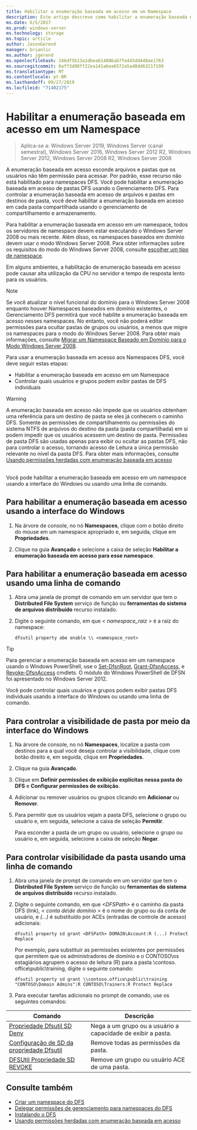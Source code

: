 ```yaml
---
title: Habilitar a enumeração baseada em acesso em um Namespace
description: Este artigo descreve como habilitar a enumeração baseada em acesso em um namespace.
ms.date: 6/5/2017
ms.prod: windows-server
ms.technology: storage
ms.topic: article
author: JasonGerend
manager: brianlic
ms.author: jgerend
ms.openlocfilehash: 246df5b13a1dbea614886ab7fe445dd448ae1763
ms.sourcegitcommit: 6aff3d88ff22ea141a6ea6572a5ad8dd6321f199
ms.translationtype: MT
ms.contentlocale: pt-BR
ms.lasthandoff: 09/27/2019
ms.locfileid: "71402175"
---
```

# <a name="enable-access-based-enumeration-on-a-namespace"></a>Habilitar a enumeração baseada em acesso em um Namespace

> Aplica-se a: Windows Server 2019, Windows Server (canal semestral), Windows Server 2016, Windows Server 2012 R2, Windows Server 2012, Windows Server 2008 R2, Windows Server 2008

A enumeração baseada em acesso esconde arquivos e pastas que os usuários não têm permissão para acessar. Por padrão, esse recurso não está habilitado para namespaces DFS. Você pode habilitar a enumeração baseada em acesso de pastas DFS usando o Gerenciamento DFS. Para controlar a enumeração baseada em acesso de arquivos e pastas em destinos de pasta, você deve habilitar a enumeração baseada em acesso em cada pasta compartilhada usando o gerenciamento de compartilhamento e armazenamento.

Para habilitar a enumeração baseada em acesso em um namespace, todos os servidores de namespace devem estar executando o Windows Server 2008 ou mais recente. Além disso, os namespaces baseados em domínio devem usar o modo Windows Server 2008. Para obter informações sobre os requisitos do modo do Windows Server 2008, consulte [escolher um tipo de namespace](choose-a-namespace-type.md).

Em alguns ambientes, a habilitação de enumeração baseada em acesso pode causar alta utilização da CPU no servidor e tempo de resposta lento para os usuários.

> [!NOTE]
> Se você atualizar o nível funcional do domínio para o Windows Server 2008 enquanto houver Namespaces baseados em domínio existentes, o Gerenciamento DFS permitirá que você habilite a enumeração baseada em acesso nesses namespaces. No entanto, você não poderá editar permissões para ocultar pastas de grupos ou usuários, a menos que migre os namespaces para o modo do Windows Server 2008. Para obter mais informações, consulte [Migrar um Namespace Baseado em Domínio para o Modo Windows Server 2008](migrate-a-domain-based-namespace-to-windows-server-2008-mode.md).


Para usar a enumeração baseada em acesso aos Namespaces DFS, você deve seguir estas etapas:

-   Habilitar a enumeração baseada em acesso em um Namespace
-   Controlar quais usuários e grupos podem exibir pastas de DFS individuais


> [!WARNING]
> A enumeração baseada em acesso não impede que os usuários obtenham uma referência para um destino de pasta se eles já conhecem o caminho DFS. Somente as permissões de compartilhamento ou permissões do sistema NTFS de arquivos do destino da pasta (pasta compartilhada) em si podem impedir que os usuários acessem um destino de pasta. Permissões de pasta DFS são usadas apenas para exibir ou ocultar as pastas DFS, não para controlar o acesso, tornando acesso de Leitura a única permissão relevante no nível da pasta DFS. Para obter mais informações, consulte [Usando permissões herdadas com enumeração baseada em acesso](https://technet.microsoft.com/library/dd834874(v=ws.11).aspx)

<br />
Você pode habilitar a enumeração baseada em acesso em um namespace usando a interface do Windows ou usando uma linha de comando.

## <a name="to-enable-access-based-enumeration-by-using-the-windows-interface"></a>Para habilitar a enumeração baseada em acesso usando a interface do Windows

1.  Na árvore de console, no nó **Namespaces**, clique com o botão direito do mouse em um namespace apropriado e, em seguida, clique em **Propriedades**.

2.  Clique na guia **Avançado** e selecione a caixa de seleção **Habilitar a enumeração baseada em acesso para esse namespace**.

## <a name="to-enable-access-based-enumeration-by-using-a-command-line"></a>Para habilitar a enumeração baseada em acesso usando uma linha de comando

1.  Abra uma janela de prompt de comando em um servidor que tem o **Distributed File System** serviço de função ou **ferramentas do sistema de arquivos distribuído** recurso instalado.

2.  Digite o seguinte comando, em que *< namespace\_raiz >* é a raiz do namespace:

    ```  
    dfsutil property abe enable \\ <namespace_root>
    ```

> [!TIP]
> Para gerenciar a enumeração baseada em acesso em um namespace usando o Windows PowerShell, use o [Set-DfsnRoot](https://technet.microsoft.com/library/jj884281.aspx), [Grant-DfsnAccess](https://technet.microsoft.com/library/jj884272.aspx), e [Revoke-DfsnAccess](https://technet.microsoft.com/library/jj884273.aspx) cmdlets. O módulo do Windows PowerShell de DFSN foi apresentado no Windows Server 2012.

Você pode controlar quais usuários e grupos podem exibir pastas DFS individuais usando a interface do Windows ou usando uma linha de comando.

## <a name="to-control-folder-visibility-by-using-the-windows-interface"></a>Para controlar a visibilidade de pasta por meio da interface do Windows

1.  Na árvore de console, no nó **Namespaces**, localize a pasta com destinos para a qual você deseja controlar a visibilidade, clique com botão direito e, em seguida, clique em **Propriedades**.

2.  Clique na guia **Avançado**.

3.  Clique em **Definir permissões de exibição explícitas nessa pasta do DFS** e **Configurar permissões de exibição**.

4.  Adicionar ou remover usuários ou grupos clicando em **Adicionar** ou **Remover**.

5.  Para permitir que os usuários vejam a pasta DFS, selecione o grupo ou usuário e, em seguida, selecione a caixa de seleção **Permitir**.

    Para esconder a pasta de um grupo ou usuário, selecione o grupo ou usuário e, em seguida, selecione a caixa de seleção **Negar**.

## <a name="to-control-folder-visibility-by-using-a-command-line"></a>Para controlar visibilidade da pasta usando uma linha de comando

1. Abra uma janela de prompt de comando em um servidor que tem o **Distributed File System** serviço de função ou **ferramentas do sistema de arquivos distribuído** recurso instalado.

2. Digite o seguinte comando, em que *&lt;DFSPath&gt;* é o caminho da pasta DFS (link), *< conta de\\de domínio >* é o nome do grupo ou da conta de usuário, e *(...)* é substituído por ACEs (entradas de controle de acesso) adicionais:

   ```
   dfsutil property sd grant <DFSPath> DOMAIN\Account:R (...) Protect Replace
   ```

   Por exemplo, para substituir as permissões existentes por permissões que permitem que os administradores de domínio e o CONTOSO\\os estagiários agrupem o acesso de leitura (R) para a pasta \\contoso. office\public\training, digite o seguinte comando:

   ```
   dfsutil property sd grant \\contoso.office\public\training "CONTOSO\Domain Admins":R CONTOSO\Trainers:R Protect Replace 
   ```

3. Para executar tarefas adicionais no prompt de comando, use os seguintes comandos:


| Comando | Descrição |
|---|---|
|[Propriedade Dfsutil SD Deny](https://msdn.microsoft.com/library/dd759150(v=ws.11).aspx)|Nega a um grupo ou a usuário a capacidade de exibir a pasta.|
|[Configuração de SD da propriedade Dfsutil](https://msdn.microsoft.com/library/dd759150(v=ws.11).aspx) |Remove todas as permissões da pasta.|
|[DFSUtil Propriedade SD REVOKE](https://msdn.microsoft.com/library/dd759150(v=ws.11).aspx)| Remove um grupo ou usuário ACE de uma pasta. |

## <a name="see-also"></a>Consulte também

-   [Criar um namespace do DFS](create-a-dfs-namespace.md)
-   [Delegar permissões de gerenciamento para namespaces do DFS](delegate-management-permissions-for-dfs-namespaces.md)
-   [Instalando o DFS](https://technet.microsoft.com/library/cc731089(v=ws.11).aspx)
-   [Usando permissões herdadas com enumeração baseada em acesso](using-inherited-permissions-with-access-based-enumeration.md)